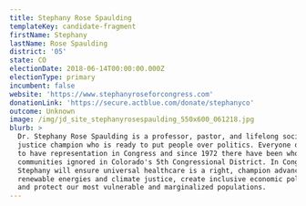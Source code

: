 ```yaml
---
title: Stephany Rose Spaulding
templateKey: candidate-fragment
firstName: Stephany
lastName: Rose Spaulding
district: '05'
state: CO
electionDate: 2018-06-14T00:00:00.000Z
electionType: primary
incumbent: false
website: 'https://www.stephanyroseforcongress.com'
donationLink: 'https://secure.actblue.com/donate/stephanyco'
outcome: Unknown
image: /img/jd_site_stephanyrosespaulding_550x600_061218.jpg
blurb: >
  Dr. Stephany Rose Spaulding is a professor, pastor, and lifelong social
  justice champion who is ready to put people over politics. Everyone deserves
  to have representation in Congress and since 1972 there have been whole
  communities ignored in Colorado's 5th Congressional District. In Congress,
  Stephany will ensure universal healthcare is a right, champion advancements in
  renewable energies and climate justice, create inclusive economic policies,
  and protect our most vulnerable and marginalized populations.
---
```


